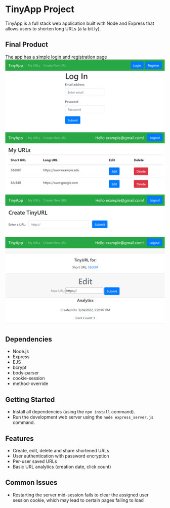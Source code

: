# TinyApp Project

TinyApp is a full stack web application built with Node and Express that allows users to shorten long URLs (à la bit.ly).

## Final Product

The app has a simple login and registration page
!["Screenshot of login page"](https://github.com/robotsch/tinyapp/blob/main/docs/login.PNG?raw=true)
!["Screenshot of URL listing"](https://github.com/robotsch/tinyapp/blob/main/docs/url_list.PNG?raw=true)
!["Screenshot of URL creation page"](https://github.com/robotsch/tinyapp/blob/main/docs/url_creation.PNG?raw=true)
!["Screenshot of URL Edit page"](https://github.com/robotsch/tinyapp/blob/main/docs/url_edit.PNG?raw=true)

## Dependencies

- Node.js
- Express
- EJS
- bcrypt
- body-parser
- cookie-session
- method-override


## Getting Started

- Install all dependencies (using the `npm install` command).
- Run the development web server using the `node express_server.js` command.

## Features

- Create, edit, delete and share shortened URLs
- User authentication with password encryption
- Per-user saved URLs
- Basic URL analytics (creation date, click count)

## Common Issues

- Restarting the server mid-session fails to clear the assigned user session cookie, which may lead to certain pages failing to load